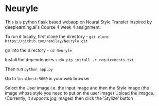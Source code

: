 # Neuryle

This is a python flask based webapp on Neural Style Transfer inspired by deeplearning.ai's Course 4 week 4 assignment.

To run it locally, first clone the directory - 
``` git clone https://github.com/nsnilay/Neuryle.git ```

go into the directory - 
``` cd Neuryle ```

Install the dependencies
``` sudo pip install -r requirements.txt ```

Then run
``` python app.py ```

Go to ``` localhost:5000 ``` in your web browser

Select the User image i.e. the input image and then the Style image (the image whose style you need to put on the user image)
Upload the images. (Currently, it supports jpg images)
then click the 'Stylize' button
